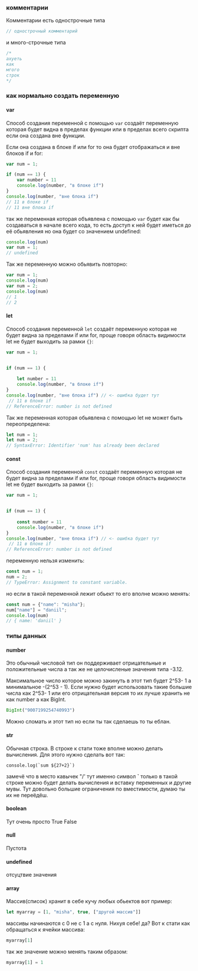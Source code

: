 ### комментарии 
Комментарии есть однострочные типа
```js
// однострочный комментарий
```
и много-строчные типа
```js
/* 
ахуеть 
как 
мгого 
строк
*/
```
### как нормально создать переменную
#### var
Способ создания переменной с помощью `var` создаёт переменную которая будет видна в пределах функции или в пределах всего скрипта если она создана вне функции. 

Если она создана в блоке if или for то она будет отображаться и вне блоков if и for:
```js
var num = 1;

if (num == 1) {
    var number = 11
    console.log(number, "в блоке if")
}
console.log(number, "вне блока if")
// 11 в блоке if
// 11 вне блока if

```
так же переменная которая объявлена c помощью `var` будет как бы создаваться в начале всего кода, то есть доступ к ней будет иметься до её обьявления но она будет со значением undefined:
```js
console.log(num)
var num = 1;
// undefined
```
Так же переменную можно обьявить повторно:
```js
var num = 1;
console.log(num)
var num = 2;
console.log(num)
// 1
// 2
```
#### let
Способ создания переменной `let` создаёт переменную которая не будет видна за пределами if или for, проще говоря область видимости let не будет выходить за рамки `{}`:
```js
var num = 1;


if (num == 1) {
    
    let number = 11
    console.log(number, "в блоке if")
}
console.log(number, "вне блока if") // <- ошибка будет тут 
 // 11 в блоке if
// ReferenceError: number is not defined
```
Так же переменная которая обьявлена с помощью let не может быть переопределена:
```js
let num = 1;
let num = 2;
// SyntaxError: Identifier 'num' has already been declared
```
#### const
Способ создания переменной `const` создаёт переменную которая не будет видна за пределами if или for, проще говоря область видимости let не будет выходить за рамки `{}`:
```js
var num = 1;


if (num == 1) {
    
    const number = 11
    console.log(number, "в блоке if")
}
console.log(number, "вне блока if") // <- ошибка будет тут 
 // 11 в блоке if
// ReferenceError: number is not defined
```
переменную нельзя изменить:
```js
const num = 1;
num = 2;
// TypeError: Assignment to constant variable.
```
но если в такой переменной лежит обьект то его вполне можно менять:
```js
const num = {"name": "misha"};
num["name"] = "daniil";
console.log(num)
// { name: 'daniil' }
```
### типы данных
#### number
Это обычный числовой тип он поддерживает отрицательные и положительные числа а так же не целочисленые значения типа -3.12. 

Максимальное число которое можно закинуть в этот тип будет 2^53- 1 а минимальное -(2^53 - 1). Если нужно будет использовать такие большие числа как 2^53- 1 или его отрицательная версия то их лучше хранить не как number а как BigInt.
```js
BigInt("9007199254740993")
```
Можно сломать и этот тип но если ты так сделаешь то ты еблан.
#### str
Обычная строка. В строке к стати тоже вполне можно делать вычисления. Для этого нужно сделать вот так:
```
console.log(`sum ${27+2}`)
```
замечё что в место кавычек "/' тут именно символ **\`** только в такой строке можно будет делать вычисления и вставку переменных и другие мувы. Тут довольно большие ограничения по вместимости, думаю ты их не переёдёш.
#### boolean
Тут очень просто True False
#### null
Пустота
#### undefined
отсуцтвие значения
#### array
Массив(список) хранит в себе кучу любых обьектов вот пример:
```js
let myarray = [1, "misha", true, ["другой массив"]]
```
массивы начинаются с 0 не с 1 а с нуля. Нихуя себе! да?
Вот к стати как обращаться к ячейки массива:
```js
myarray[1]
```
так же значение можно менять таким образом:
```js
myarray[1] = 1
```
